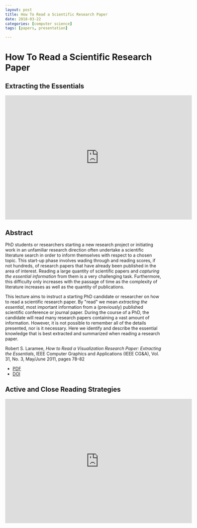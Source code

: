 ```yaml
---
layout: post
title: How To Read a Scientific Research Paper
date: 2018-03-22
categories: [computer science]
tags: [papers, presentation]

---
```



# How To Read a Scientific Research Paper
## Extracting the Essentials

<iframe width="600" height="400" src="https://www.youtube.com/embed/M5G1_9Gsnqg" frameborder="0" allow="autoplay; encrypted-media" allowfullscreen></iframe>

## Abstract

PhD students or researchers starting a new research project or initiating work in an unfamiliar research direction often undertake a scientific literature search in order to inform themselves with respect to a chosen topic. This start-up phase involves wading through and reading scores, if not hundreds, of research papers that have already been published in the area of interest. Reading a large quantity of scientific papers and *capturing the essential information* from them is a very challenging task. Furthermore, this difficulty only increases with the passage of time as the complexity of literature increases as well as the quantity of publications.

This lecture aims to instruct a starting PhD candidate or researcher on how to read a scientific research paper. By "read" we mean *extracting the essential*, most important information from a (previously) published scientific conference or journal paper. During the course of a PhD, the candidate will read many research papers containing a vast amount of information. However, it is not possible to remember all of the details presented, nor is it necessary. Here we identify and describe the essential knowledge that is best extracted and summarized when reading a research paper.


Robert S. Laramee, *How to Read a Visualization Research Paper: Extracting the Essentials*, IEEE Computer Graphics and Applications (IEEE CG&A), Vol. 31, No. 3, May/June 2011, pages 78-82

* [PDF](https://www.youtube.com/redirect?q=http%3A%2F%2Fcs.swan.ac.uk%2F%7Ecsbob%2Fresearch%2Fhow2read%2Flaramee09how2read.pdf&event=video_description&v=M5G1_9Gsnqg&redir_token=Mnz71iOT_4pzYsoYgfJe0PVXyjZ8MTUyMDcxMTIwMUAxNTIwNjI0ODAx)
* [DOI](https://www.youtube.com/redirect?q=http%3A%2F%2Fdx.doi.org%2F10.1109%2FMCG.2011.44&event=video_description&v=M5G1_9Gsnqg&redir_token=Mnz71iOT_4pzYsoYgfJe0PVXyjZ8MTUyMDcxMTIwMUAxNTIwNjI0ODAx)


## Active and Close Reading Strategies

<iframe width="600" height="400" src="https://www.youtube.com/embed/CZwDGCMbsts" frameborder="0" allow="autoplay; encrypted-media" allowfullscreen></iframe>